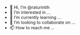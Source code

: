 - 👋 Hi, I’m @raturintih
- 👀 I’m interested in ...
- 🌱 I’m currently learning ...
- 💞️ I’m looking to collaborate on ...
- 📫 How to reach me ...

<!---
raturintih/raturintih is a ✨ special ✨ repository because its `README.md` (this file) appears on your GitHub profile.
You can click the Preview link to take a look at your changes.
--->
